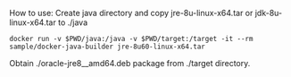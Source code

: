 How to use:
Create java directory and copy jre-8u<version>-linux-x64.tar or jdk-8u<version>-linux-x64.tar to ./java

`docker run -v $PWD/java:/java -v $PWD/target:/target -it --rm sample/docker-java-builder jre-8u60-linux-x64.tar`

Obtain ./oracle-jre8_<version>_amd64.deb package from ./target directory.
